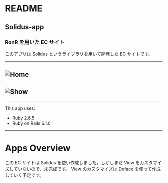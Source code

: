 # README

## Solidus-app

### RonR を用いた EC サイト

このアプリは Solidus というライブラリを用いて開発した EC サイトです。

---

## ![Home](https://gyazo.com/7a7bc34a1ef110b4e348808f2fea274e.png)

## ![Show](https://gyazo.com/dfa951de0936a72fb1ccdcbb8cb5c185.png)

---

This app uses:

- Ruby 2.6.5
- Ruby on Rails 6.1.0

---

# Apps Overview

この EC サイトは Solidus を使い作成しました。しかしまだ View をカスタマイズしていないので、未完成です。
View のカスタマイズは Deface を使って作成していく予定です。
